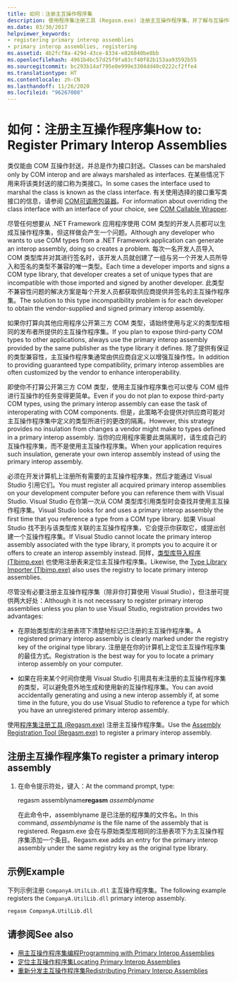 ```yaml
---
title: 如何：注册主互操作程序集
description: 使用程序集注册工具 (Regasm.exe) 注册主互操作程序集，并了解与互操作程序集相关的其他问题。
ms.date: 03/30/2017
helpviewer_keywords:
- registering primary interop assemblies
- primary interop assemblies, registering
ms.assetid: 4b2fcf8a-429d-43ce-8334-e026040be8bb
ms.openlocfilehash: 4961b4bc57d25f9fa83cf40f82b153aa93592b55
ms.sourcegitcommit: bc293b14af795e0e999e3304dd40c0222cf2ffe4
ms.translationtype: HT
ms.contentlocale: zh-CN
ms.lasthandoff: 11/26/2020
ms.locfileid: "96267008"
---
```

# <a name="how-to-register-primary-interop-assemblies"></a><span data-ttu-id="7b31f-103">如何：注册主互操作程序集</span><span class="sxs-lookup"><span data-stu-id="7b31f-103">How to: Register Primary Interop Assemblies</span></span>

<span data-ttu-id="7b31f-104">类仅能由 COM 互操作封送，并总是作为接口封送。</span><span class="sxs-lookup"><span data-stu-id="7b31f-104">Classes can be marshaled only by COM interop and are always marshaled as interfaces.</span></span> <span data-ttu-id="7b31f-105">在某些情况下用来将该类封送的接口称为类接口。</span><span class="sxs-lookup"><span data-stu-id="7b31f-105">In some cases the interface used to marshal the class is known as the class interface.</span></span> <span data-ttu-id="7b31f-106">有关使用选择的接口重写类接口的信息，请参阅 [COM可调用包装器](../../standard/native-interop/com-callable-wrapper.md)。</span><span class="sxs-lookup"><span data-stu-id="7b31f-106">For information about overriding the class interface with an interface of your choice, see [COM Callable Wrapper](../../standard/native-interop/com-callable-wrapper.md).</span></span>

 <span data-ttu-id="7b31f-107">尽管任何想要从 .NET Framework 应用程序使用 COM 类型的开发人员都可以生成互操作程序集，但这样做会产生一个问题。</span><span class="sxs-lookup"><span data-stu-id="7b31f-107">Although any developer who wants to use COM types from a .NET Framework application can generate an interop assembly, doing so creates a problem.</span></span> <span data-ttu-id="7b31f-108">每次一名开发人员导入 COM 类型库并对其进行签名时，该开发人员就创建了一组与另一个开发人员所导入和签名的类型不兼容的唯一类型。</span><span class="sxs-lookup"><span data-stu-id="7b31f-108">Each time a developer imports and signs a COM type library, that developer creates a set of unique types that are incompatible with those imported and signed by another developer.</span></span> <span data-ttu-id="7b31f-109">此类型不兼容性问题的解决方案是每个开发人员都获取供应商提供并签名的主互操作程序集。</span><span class="sxs-lookup"><span data-stu-id="7b31f-109">The solution to this type incompatibility problem is for each developer to obtain the vendor-supplied and signed primary interop assembly.</span></span>

 <span data-ttu-id="7b31f-110">如果你打算向其他应用程序公开第三方 COM 类型，请始终使用与定义的类型库相同的发布者所提供的主互操作程序集。</span><span class="sxs-lookup"><span data-stu-id="7b31f-110">If you plan to expose third-party COM types to other applications, always use the primary interop assembly provided by the same publisher as the type library it defines.</span></span> <span data-ttu-id="7b31f-111">除了提供有保证的类型兼容性，主互操作程序集通常由供应商自定义以增强互操作性。</span><span class="sxs-lookup"><span data-stu-id="7b31f-111">In addition to providing guaranteed type compatibility, primary interop assemblies are often customized by the vendor to enhance interoperability.</span></span>

 <span data-ttu-id="7b31f-112">即使你不打算公开第三方 COM 类型，使用主互操作程序集也可以使与 COM 组件进行互操作的任务变得更简单。</span><span class="sxs-lookup"><span data-stu-id="7b31f-112">Even if you do not plan to expose third-party COM types, using the primary interop assembly can ease the task of interoperating with COM components.</span></span> <span data-ttu-id="7b31f-113">但是，此策略不会提供对供应商可能对主互操作程序集中定义的类型所进行的更改的隔离。</span><span class="sxs-lookup"><span data-stu-id="7b31f-113">However, this strategy provides no insulation from changes a vendor might make to types defined in a primary interop assembly.</span></span> <span data-ttu-id="7b31f-114">当你的应用程序需要此类隔离时，请生成自己的互操作程序集，而不是使用主互操作程序集。</span><span class="sxs-lookup"><span data-stu-id="7b31f-114">When your application requires such insulation, generate your own interop assembly instead of using the primary interop assembly.</span></span>

 <span data-ttu-id="7b31f-115">必须在开发计算机上注册所有需要的主互操作程序集，然后才能通过 Visual Studio 引用它们。</span><span class="sxs-lookup"><span data-stu-id="7b31f-115">You must register all acquired primary interop assemblies on your development computer before you can reference them with Visual Studio.</span></span> <span data-ttu-id="7b31f-116">Visual Studio 在你第一次从 COM 类型库引用类型时会查找并使用主互操作程序集。</span><span class="sxs-lookup"><span data-stu-id="7b31f-116">Visual Studio looks for and uses a primary interop assembly the first time that you reference a type from a COM type library.</span></span> <span data-ttu-id="7b31f-117">如果 Visual Studio 找不到与该类型库关联的主互操作程序集，它会提示你获取它，或提出创建一个互操作程序集。</span><span class="sxs-lookup"><span data-stu-id="7b31f-117">If Visual Studio cannot locate the primary interop assembly associated with the type library, it prompts you to acquire it or offers to create an interop assembly instead.</span></span> <span data-ttu-id="7b31f-118">同样，[类型库导入程序 (Tlbimp.exe)](../tools/tlbimp-exe-type-library-importer.md) 也使用注册表来定位主互操作程序集。</span><span class="sxs-lookup"><span data-stu-id="7b31f-118">Likewise, the [Type Library Importer (Tlbimp.exe)](../tools/tlbimp-exe-type-library-importer.md) also uses the registry to locate primary interop assemblies.</span></span>

 <span data-ttu-id="7b31f-119">尽管没有必要注册主互操作程序集（除非你打算使用 Visual Studio），但注册可提供两大好处：</span><span class="sxs-lookup"><span data-stu-id="7b31f-119">Although it is not necessary to register primary interop assemblies unless you plan to use Visual Studio, registration provides two advantages:</span></span>

- <span data-ttu-id="7b31f-120">在原始类型库的注册表项下清楚地标记已注册的主互操作程序集。</span><span class="sxs-lookup"><span data-stu-id="7b31f-120">A registered primary interop assembly is clearly marked under the registry key of the original type library.</span></span> <span data-ttu-id="7b31f-121">注册是在你的计算机上定位主互操作程序集的最佳方式。</span><span class="sxs-lookup"><span data-stu-id="7b31f-121">Registration is the best way for you to locate a primary interop assembly on your computer.</span></span>

- <span data-ttu-id="7b31f-122">如果在将来某个时间你使用 Visual Studio 引用具有未注册的主互操作程序集的类型，可以避免意外地生成和使用新的互操作程序集。</span><span class="sxs-lookup"><span data-stu-id="7b31f-122">You can avoid accidentally generating and using a new interop assembly if, at some time in the future, you do use Visual Studio to reference a type for which you have an unregistered primary interop assembly.</span></span>

<span data-ttu-id="7b31f-123">使用[程序集注册工具 (Regasm.exe)](../tools/regasm-exe-assembly-registration-tool.md) 注册主互操作程序集。</span><span class="sxs-lookup"><span data-stu-id="7b31f-123">Use the [Assembly Registration Tool (Regasm.exe)](../tools/regasm-exe-assembly-registration-tool.md) to register a primary interop assembly.</span></span>

## <a name="to-register-a-primary-interop-assembly"></a><span data-ttu-id="7b31f-124">注册主互操作程序集</span><span class="sxs-lookup"><span data-stu-id="7b31f-124">To register a primary interop assembly</span></span>

1. <span data-ttu-id="7b31f-125">在命令提示符处，键入：</span><span class="sxs-lookup"><span data-stu-id="7b31f-125">At the command prompt, type:</span></span>

     <span data-ttu-id="7b31f-126">regasm assemblyname</span><span class="sxs-lookup"><span data-stu-id="7b31f-126">**regasm** *assemblyname*</span></span>

     <span data-ttu-id="7b31f-127">在此命令中，assemblyname 是已注册的程序集的文件名。</span><span class="sxs-lookup"><span data-stu-id="7b31f-127">In this command, *assemblyname* is the file name of the assembly that is registered.</span></span> <span data-ttu-id="7b31f-128">Regasm.exe 会在与原始类型库相同的注册表项下为主互操作程序集添加一个条目。</span><span class="sxs-lookup"><span data-stu-id="7b31f-128">Regasm.exe adds an entry for the primary interop assembly under the same registry key as the original type library.</span></span>

## <a name="example"></a><span data-ttu-id="7b31f-129">示例</span><span class="sxs-lookup"><span data-stu-id="7b31f-129">Example</span></span>

 <span data-ttu-id="7b31f-130">下列示例注册 `CompanyA.UtilLib.dll` 主互操作程序集。</span><span class="sxs-lookup"><span data-stu-id="7b31f-130">The following example registers the `CompanyA.UtilLib.dll` primary interop assembly.</span></span>

```console
regasm CompanyA.UtilLib.dll
```

## <a name="see-also"></a><span data-ttu-id="7b31f-131">请参阅</span><span class="sxs-lookup"><span data-stu-id="7b31f-131">See also</span></span>

- <span data-ttu-id="7b31f-132">[用主互操作程序集编程](/previous-versions/dotnet/netframework-4.0/baxfadst(v=vs.100))</span><span class="sxs-lookup"><span data-stu-id="7b31f-132">[Programming with Primary Interop Assemblies](/previous-versions/dotnet/netframework-4.0/baxfadst(v=vs.100))</span></span>
- <span data-ttu-id="7b31f-133">[定位主互操作程序集](/previous-versions/dotnet/netframework-4.0/y06sxw56(v=vs.100))</span><span class="sxs-lookup"><span data-stu-id="7b31f-133">[Locating Primary Interop Assemblies](/previous-versions/dotnet/netframework-4.0/y06sxw56(v=vs.100))</span></span>
- <span data-ttu-id="7b31f-134">[重新分发主互操作程序集](/previous-versions/dotnet/netframework-4.0/w0dt2w20(v=vs.100))</span><span class="sxs-lookup"><span data-stu-id="7b31f-134">[Redistributing Primary Interop Assemblies](/previous-versions/dotnet/netframework-4.0/w0dt2w20(v=vs.100))</span></span>
